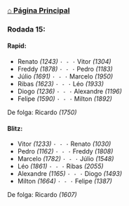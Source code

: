 ### [⌂ Página Principal](https://grupo-de-xadrez.github.io/)

### Rodada 15:

#### Rapid:

* Renato *(1243)* `· - ·` Vitor *(1304)*  
* Freddy *(1878)* `· - ·` Pedro *(1183)*  
* Júlio *(1691)* `· - ·` Marcelo *(1950)*  
* Ribas *(1623)* `· - ·` Léo *(1933)*  
* Diogo *(1236)* `· - ·` Alexandre *(1196)*  
* Felipe *(1590)* `· - ·` Milton *(1892)*  

De folga: Ricardo *(1750)*

#### Blitz:

* Vitor *(1233)* `· - ·` Renato *(1030)*  
* Pedro *(1162)* `· - ·` Freddy *(1808)*  
* Marcelo *(1782)* `· - ·` Júlio *(1548)*  
* Léo *(1861)* `· - ·` Ribas *(2055)*  
* Alexandre *(1165)* `· - ·` Diogo *(1493)*  
* Milton *(1664)* `· - ·` Felipe *(1387)*  

De folga: Ricardo *(1607)*

